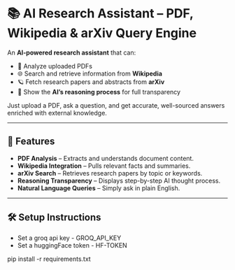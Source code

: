 # 📚 AI Research Assistant – PDF, Wikipedia & arXiv Query Engine

An **AI-powered research assistant** that can:
- 📄 Analyze uploaded PDFs
- 🌐 Search and retrieve information from **Wikipedia**
- 🪐 Fetch research papers and abstracts from **arXiv**
- 🧠 Show the **AI’s reasoning process** for full transparency

Just upload a PDF, ask a question, and get accurate, well-sourced answers enriched with external knowledge.

---

## 🚀 Features
- **PDF Analysis** – Extracts and understands document content.
- **Wikipedia Integration** – Pulls relevant facts and summaries.
- **arXiv Search** – Retrieves research papers by topic or keywords.
- **Reasoning Transparency** – Displays step-by-step AI thought process.
- **Natural Language Queries** – Simply ask in plain English.

---

## 🛠 Setup Instructions
- Set a groq api key - GROQ_API_KEY
- Set a huggingFace token - HF-TOKEN

pip install -r requirements.txt

